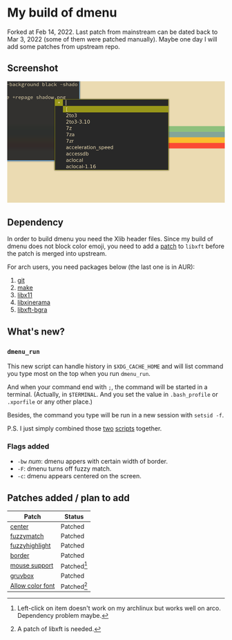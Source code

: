 # My build of dmenu
Forked at Feb 14, 2022. Last patch from mainstream can be dated back to Mar 3,
2022 (some of them were patched manually). Maybe one day I will add some
patches from upstream repo.

## Screenshot
![Screenshot](screenshot.png 'Screenshot')
## Dependency
In order to build dmenu you need the Xlib header files. Since my build of dmenu
does not block color emoji, you need to add a
[patch](https://aur.archlinux.org/packages/libxft-bgra/) to `libxft` before the
patch is merged into upstream.

For arch users, you need packages below (the last one is in AUR):
1. [git](https://archlinux.org/packages/extra/x86_64/git/)
2. [make](https://archlinux.org/packages/core/x86_64/make/)
3. [libx11](https://archlinux.org/packages/extra/x86_64/libx11/)
4. [libxinerama](https://archlinux.org/packages/extra/x86_64/libxinerama/)
5. [libxft-bgra](https://aur.archlinux.org/packages/libxft-bgra)
## What's new?
### `dmenu_run`
This new script can handle history in `$XDG_CACHE_HOME` and will list command
you type most on the top when you run `dmenu_run`.

And when your command end with `;`, the command will be started in a terminal.
(Actually, in `$TERMINAL`. And you set the value in `.bash_profile` or
`.xporfile` or any other place.)

Besides, the command you type will be run in a new session with `setsid -f`.

P.S. I just simply combined those
[two](https://tools.suckless.org/dmenu/scripts/dmenu_run_with_command_history)
[scripts](https://tools.suckless.org/dmenu/scripts/dmenu_run_i) together.
### Flags added
* `-bw` *num*: dmenu appers with certain width of border.
* `-F`: dmenu turns off fuzzy match.
* `-c`: dmenu appears centered on the screen.
## Patches added / plan to add
Patch | Status |
---|---|
[center](https://tools.suckless.org/dmenu/patches/center/)  | Patched |
[fuzzymatch](https://tools.suckless.org/dmenu/patches/fuzzymatch/) | Patched|
[fuzzyhighlight](https://tools.suckless.org/dmenu/patches/fuzzyhighlight/) | Patched|
[border](https://tools.suckless.org/dmenu/patches/border/) | Patched |
[mouse support](https://tools.suckless.org/dmenu/patches/mouse-support/) | Patched[^1] |
[gruvbox](https://tools.suckless.org/dmenu/patches/gruvbox/) | Patched |
[Allow color font](https://tools.suckless.org/dmenu/patches/allow-color-font/) | Patched[^2] |

[^1]:Left-click on item doesn't work on my archlinux but works well on
  arco. Dependency problem maybe.
[^2]:A patch of libxft is needed.
